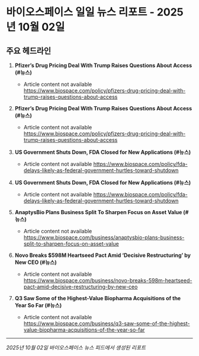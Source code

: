 # 바이오스페이스 일일 뉴스 리포트 - 2025년 10월 02일


## 주요 헤드라인

1. **Pfizer’s Drug Pricing Deal With Trump Raises Questions About Access (#뉴스)**
   - Article content not available
   <https://www.biospace.com/policy/pfizers-drug-pricing-deal-with-trump-raises-questions-about-access>

2. **Pfizer’s Drug Pricing Deal With Trump Raises Questions About Access (#뉴스)**
   - Article content not available
   <https://www.biospace.com/policy/pfizers-drug-pricing-deal-with-trump-raises-questions-about-access>

3. **US Government Shuts Down, FDA Closed for New Applications (#뉴스)**
   - Article content not available
   <https://www.biospace.com/policy/fda-delays-likely-as-federal-government-hurtles-toward-shutdown>

4. **US Government Shuts Down, FDA Closed for New Applications (#뉴스)**
   - Article content not available
   <https://www.biospace.com/policy/fda-delays-likely-as-federal-government-hurtles-toward-shutdown>

5. **AnaptysBio Plans Business Split To Sharpen Focus on Asset Value (#뉴스)**
   - Article content not available
   <https://www.biospace.com/business/anaptysbio-plans-business-split-to-sharpen-focus-on-asset-value>

6. **Novo Breaks $598M Heartseed Pact Amid ‘Decisive Restructuring’ by New CEO (#뉴스)**
   - Article content not available
   <https://www.biospace.com/business/novo-breaks-598m-heartseed-pact-amid-decisive-restructuring-by-new-ceo>

7. **Q3 Saw Some of the Highest-Value Biopharma Acquisitions of the Year So Far (#뉴스)**
   - Article content not available
   <https://www.biospace.com/business/q3-saw-some-of-the-highest-value-biopharma-acquisitions-of-the-year-so-far>


---
*2025년 10월 02일 바이오스페이스 뉴스 피드에서 생성된 리포트*
